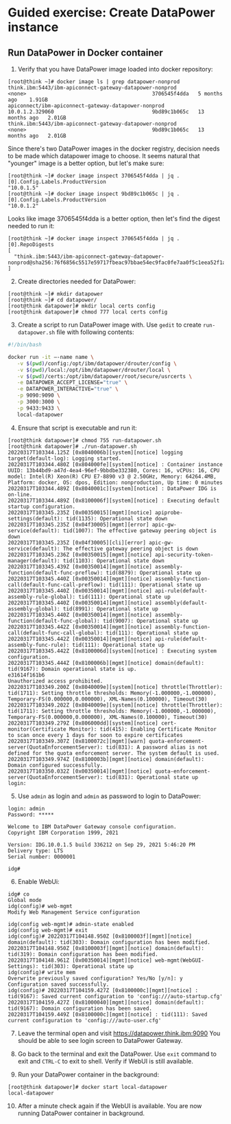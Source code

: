# Guided exercise: Create DataPower instance

## Run DataPower in Docker container

1. Verify that you have DataPower image loaded into docker repository:
```
[root@think ~]# docker image ls | grep datapower-nonprod
think.ibm:5443/ibm-apiconnect-gateway-datapower-nonprod            <none>                                         3706545f4dda   5 months ago    1.91GB
apiconnect/ibm-apiconnect-gateway-datapower-nonprod                10.0.1.2.329060                                9bd89c1b065c   13 months ago   2.01GB
think.ibm:5443/ibm-apiconnect-gateway-datapower-nonprod            <none>                                         9bd89c1b065c   13 months ago   2.01GB
```
Since there's two DataPower images in the docker registry, decision needs to be made which datapower image to choose. It seems natural that "younger" image is a better option, but let's make sure:
```
[root@think ~]# docker image inspect 3706545f4dda | jq .[0].Config.Labels.ProductVersion
"10.0.1.5"
[root@think ~]# docker image inspect 9bd89c1b065c | jq .[0].Config.Labels.ProductVersion
"10.0.1.2"
```
Looks like image 3706545f4dda is a better option, then let's find the digest needed to run it:

```
[root@think ~]# docker image inspect 3706545f4dda | jq .[0].RepoDigests
[
  "think.ibm:5443/ibm-apiconnect-gateway-datapower-nonprod@sha256:76f6856c5517e59717fbeac97bbae54ec9fac0fe7aa0f5c1eea52f1ac90e71ab"
]
```

2. Create directories needed for DataPower:
```
[root@think ~]# mkdir datapower
[root@think ~]# cd datapower/
[root@think datapower]# mkdir local certs config
[root@think datapower]# chmod 777 local certs config

```

3. Create a script to run DataPower image with. Use `gedit` to create `run-datapower.sh` file with following contents:

```bash
#!/bin/bash

docker run -it –-name name \
   -v $(pwd)/config:/opt/ibm/datapower/drouter/config \
   -v $(pwd)/local:/opt/ibm/datapower/drouter/local \
   -v $(pwd)/certs:/opt/ibm/datapower/root/secure/usrcerts \
   -e DATAPOWER_ACCEPT_LICENSE="true" \
   -e DATAPOWER_INTERACTIVE="true" \
   -p 9090:9090 \
   -p 3000:3000 \
   -p 9433:9433 \
   local-datapower
```

4. Ensure that script is executable and run it:
```
[root@think datapower]# chmod 755 run-datapower.sh 
[root@think datapower]# ./run-datapower.sh 
20220317T103344.125Z [0x8040006b][system][notice] logging target(default-log): Logging started.
20220317T103344.480Z [0x804000fe][system][notice] : Container instance UUID: 13b44bd9-a47d-4ea4-96ef-9bbdbe332380, Cores: 16, vCPUs: 16, CPU model: Intel(R) Xeon(R) CPU E7-8890 v3 @ 2.50GHz, Memory: 64264.4MB, Platform: docker, OS: dpos, Edition: nonproduction, Up time: 0 minutes
20220317T103344.489Z [0x8040001c][system][notice] : DataPower IDG is on-line.
20220317T103344.489Z [0x8100006f][system][notice] : Executing default startup configuration.
20220317T103345.235Z [0x00350015][mgmt][notice] apiprobe-settings(default): tid(1135): Operational state down
20220317T103345.235Z [0x04f30005][mgmt][error] apic-gw-service(default): tid(1007): The effective gateway peering object is down
20220317T103345.235Z [0x04f30005][cli][error] apic-gw-service(default): The effective gateway peering object is down
20220317T103345.236Z [0x00350015][mgmt][notice] api-security-token-manager(default): tid(1103): Operational state down
20220317T103345.439Z [0x00350014][mgmt][notice] assembly-function(default-func-preflow): tid(8879): Operational state up
20220317T103345.440Z [0x00350014][mgmt][notice] assembly-function-call(default-func-call-preflow): tid(111): Operational state up
20220317T103345.440Z [0x00350014][mgmt][notice] api-rule(default-assembly-rule-global): tid(111): Operational state up
20220317T103345.440Z [0x00350014][mgmt][notice] assembly(default-assembly-global): tid(8991): Operational state up
20220317T103345.440Z [0x00350014][mgmt][notice] assembly-function(default-func-global): tid(9007): Operational state up
20220317T103345.442Z [0x00350014][mgmt][notice] assembly-function-call(default-func-call-global): tid(111): Operational state up
20220317T103345.442Z [0x00350014][mgmt][notice] api-rule(default-assembly-func-rule): tid(111): Operational state up
20220317T103345.442Z [0x8100006d][system][notice] : Executing system configuration.
20220317T103345.444Z [0x8100006b][mgmt][notice] domain(default): tid(9167): Domain operational state is up.
e31614f161b6
Unauthorized access prohibited.
20220317T103349.200Z [0x8040009e][system][notice] throttle(Throttler): tid(1711): Setting throttle thresholds: Memory(-1.000000,-1.000000), Temporary-FS(0.000000,0.000000), XML-Names(0.100000), Timeout(30)
20220317T103349.202Z [0x8040009e][system][notice] throttle(Throttler): tid(1711): Setting throttle thresholds: Memory(-1.000000,-1.000000), Temporary-FS(0.000000,0.000000), XML-Names(0.100000), Timeout(30)
20220317T103349.279Z [0x806000dd][system][notice] cert-monitor(Certificate Monitor): tid(415): Enabling Certificate Monitor to scan once every 1 days for soon to expire certificates
20220317T103349.307Z [0x8100072c][mgmt][warn] quota-enforcement-server(QuotaEnforcementServer): tid(831): A password alias is not defined for the quota enforcement server. The system default is used.
20220317T103349.974Z [0x8100003b][mgmt][notice] domain(default): Domain configured successfully.
20220317T103350.032Z [0x00350014][mgmt][notice] quota-enforcement-server(QuotaEnforcementServer): tid(831): Operational state up
login:
```

5. Use `admin` as login and `admin` as password to login to DataPower:
```
login: admin
Password: *****

Welcome to IBM DataPower Gateway console configuration. 
Copyright IBM Corporation 1999, 2021 

Version: IDG.10.0.1.5 build 336212 on Sep 29, 2021 5:46:20 PM
Delivery type: LTS
Serial number: 0000001

idg# 
```

6. Enable WebUi:
```
idg# co      
Global mode
idg(config)# web-mgmt
Modify Web Management Service configuration

idg(config web-mgmt)# admin-state enabled
idg(config web-mgmt)# exit
idg(config)# 20220317T104148.950Z [0x8100003f][mgmt][notice] domain(default): tid(303): Domain configuration has been modified.
20220317T104148.950Z [0x8100003f][mgmt][notice] domain(default): tid(319): Domain configuration has been modified.
20220317T104148.961Z [0x00350014][mgmt][notice] web-mgmt(WebGUI-Settings): tid(303): Operational state up
idg(config)# write mem
Overwrite previously saved configuration? Yes/No [y/n]: y
Configuration saved successfully.
idg(config)# 20220317T104159.427Z [0x8100000c][mgmt][notice] : tid(9167): Saved current configuration to 'config:///auto-startup.cfg'
20220317T104159.427Z [0x81000040][mgmt][notice] domain(default): tid(9167): Domain configuration has been saved.
20220317T104159.449Z [0x8100000c][mgmt][notice] : tid(111): Saved current configuration to 'config:///auto-user.cfg'
```

7. Leave the terminal open and visit https://datapower.think.ibm:9090
   You should be able to see login screen to DataPower Gateway.

8. Go back to the terminal and exit the DataPower. Use `exit` command to exit and `CTRL-C` to exit to shell. Verify if WebUI is still available.

9. Run your DataPower container in the background:
```
[root@think datapower]# docker start local-datapower
local-datapower
```

10. After a minute check again if the WebUI is available. You are now running DataPower container in background.




